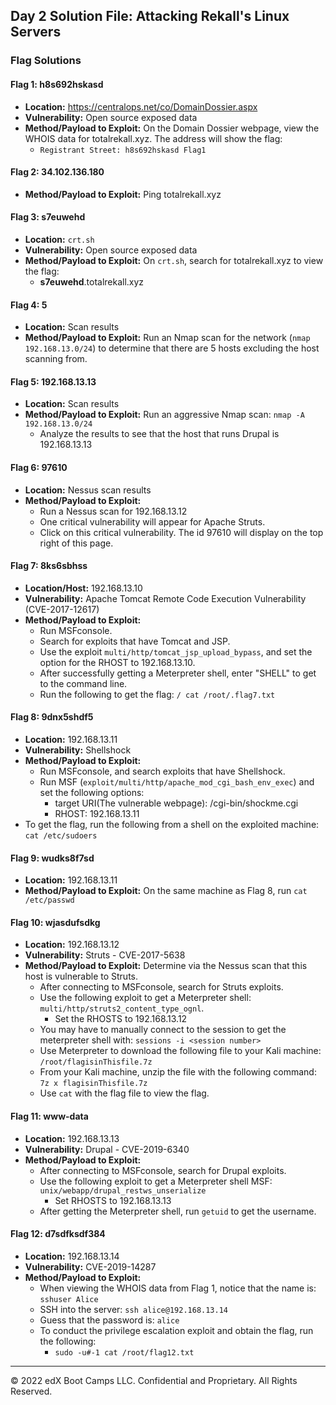 ## Day 2 Solution File: Attacking Rekall's Linux Servers

### Flag Solutions

#### Flag 1: h8s692hskasd
- **Location:** https://centralops.net/co/DomainDossier.aspx
- **Vulnerability:** Open source exposed data
- **Method/Payload to Exploit:** On the Domain Dossier webpage, view the WHOIS data for totalrekall.xyz. The address will show the flag:
  - `Registrant Street: h8s692hskasd Flag1`

#### Flag 2: 34.102.136.180
- **Method/Payload to Exploit:**  Ping totalrekall.xyz
 
#### Flag 3: s7euwehd
- **Location:** `crt.sh`
- **Vulnerability:** Open source exposed data
- **Method/Payload to Exploit:** On `crt.sh`, search for totalrekall.xyz to view the flag:
   - **s7euwehd**.totalrekall.xyz

#### Flag 4: 5
- **Location:** Scan results
- **Method/Payload to Exploit:** Run an Nmap scan for the network (`nmap 192.168.13.0/24`) to determine that there are 5 hosts excluding the host scanning from.

#### Flag 5: 192.168.13.13
- **Location:** Scan results
- **Method/Payload to Exploit:** Run an aggressive Nmap scan: `nmap -A 192.168.13.0/24` 
    -  Analyze the results to see that the host that runs Drupal is 192.168.13.13


#### Flag 6: 97610
- **Location:** Nessus scan results
- **Method/Payload to Exploit:** 
  - Run a Nessus scan for 192.168.13.12
  - One critical vulnerability will appear for Apache Struts. 
  - Click on this critical vulnerability. The id 97610 will display on the top right of this page.

#### Flag 7: 8ks6sbhss
- **Location/Host:** 192.168.13.10
- **Vulnerability:** Apache Tomcat Remote Code Execution Vulnerability (CVE-2017-12617)
- **Method/Payload to Exploit:**  
  - Run MSFconsole.
  - Search for exploits that have Tomcat and JSP.
  - Use the exploit `multi/http/tomcat_jsp_upload_bypass`, and set the option for the RHOST to 192.168.13.10. 
  - After successfully getting a Meterpreter shell, enter "SHELL" to get to the command line.
  - Run the following to get the flag:  `/ cat /root/.flag7.txt`

#### Flag 8: 9dnx5shdf5
- **Location:** 192.168.13.11
- **Vulnerability:** Shellshock
- **Method/Payload to Exploit:**  
  - Run MSFconsole, and search exploits that have Shellshock. 
  - Run MSF (`exploit/multi/http/apache_mod_cgi_bash_env_exec`) and set the following options:   
    - target URI(The vulnerable webpage): /cgi-bin/shockme.cgi
    - RHOST: 192.168.13.11
- To get the flag, run the following from a shell on the exploited machine: `cat /etc/sudoers`

#### Flag 9: wudks8f7sd
- **Location:** 192.168.13.11
- **Method/Payload to Exploit:** On the same machine as Flag 8, run `cat /etc/passwd`


#### Flag 10: wjasdufsdkg
- **Location:** 192.168.13.12
- **Vulnerability:** Struts - CVE-2017-5638
- **Method/Payload to Exploit:**  Determine via the Nessus scan that this host is vulnerable to Struts.
  - After connecting to MSFconsole, search for Struts exploits.
  - Use the following exploit to get a Meterpreter shell: `multi/http/struts2_content_type_ognl`.
      - Set the RHOSTS to 192.168.13.12
  - You may have to manually connect to the session to get the meterpreter shell with: `sessions -i <session number>`
  - Use Meterpreter to download the following file to your Kali machine: `/root/flagisinThisfile.7z`
  - From your Kali machine, unzip the file with the following command: `7z x flagisinThisfile.7z` 
  - Use `cat` with the flag file to view the flag.

#### Flag 11: www-data
- **Location:** 192.168.13.13
- **Vulnerability:** Drupal - CVE-2019-6340
- **Method/Payload to Exploit:** 
  - After connecting to MSFconsole, search for Drupal exploits.
  - Use the following exploit to get a Meterpreter shell MSF: `unix/webapp/drupal_restws_unserialize`
       - Set RHOSTS to 192.168.13.13
  - After getting the Meterpreter shell, run `getuid` to get the username.

#### Flag 12: d7sdfksdf384
- **Location:** 192.168.13.14
- **Vulnerability:** CVE-2019-14287
- **Method/Payload to Exploit:**  
   - When viewing the WHOIS data from Flag 1, notice that the name is: `sshuser Alice`
   - SSH into the server: `ssh alice@192.168.13.14`
   - Guess that the password is: `alice`
   - To conduct the privilege escalation exploit and obtain the flag, run the following: 
       - `sudo -u#-1 cat /root/flag12.txt`

---

© 2022 edX Boot Camps LLC. Confidential and Proprietary. All Rights Reserved.   
